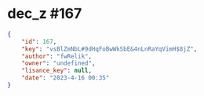 
# dec_z #167
                
```JSON
{
    "id": 167,
    "key": "vsBlZmNbL#9dHqFoBwWkSbE&4nLnRaYqVimH$8jZ",
    "author": "fwRelik",
    "owner": "undefined",
    "lisance_key": null,
    "date": "2023-4-16 00:35"
}
```
    